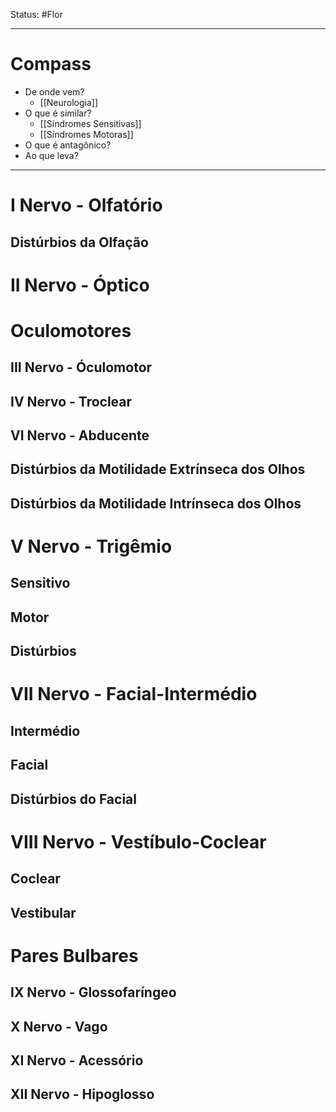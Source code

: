 Status: #Flor 

---
# Compass
- De onde vem?
	- [[Neurologia]]
- O que é similar?
	- [[Síndromes Sensitivas]]
	- [[Síndromes Motoras]]
- O que é antagônico?
- Ao que leva?

----
# I Nervo - Olfatório 
## Distúrbios da Olfação
# II Nervo - Óptico
# Oculomotores
## III Nervo - Óculomotor
## IV Nervo - Troclear
## VI Nervo - Abducente
## Distúrbios da Motilidade Extrínseca dos Olhos
## Distúrbios da Motilidade Intrínseca dos Olhos
# V Nervo - Trigêmio
## Sensitivo
## Motor
## Distúrbios
# VII Nervo - Facial-Intermédio
## Intermédio
## Facial
## Distúrbios do Facial
# VIII Nervo - Vestíbulo-Coclear
## Coclear
## Vestibular
# Pares Bulbares
## IX Nervo - Glossofaríngeo
## X Nervo - Vago
## XI Nervo - Acessório
## XII Nervo - Hipoglosso